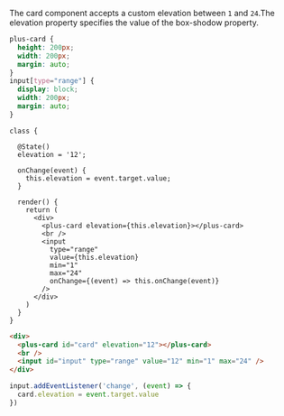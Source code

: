 The card component accepts a custom elevation between `1` and `24`.The elevation property specifies the value of the box-shodow property.

```css [style]
plus-card {
  height: 200px;
  width: 200px;
  margin: auto;
}
input[type="range"] {
  display: block;
  width: 200px;
  margin: auto;
}
```

```tsx [script]
class {

  @State()
  elevation = '12';

  onChange(event) {
    this.elevation = event.target.value;
  }

  render() {
    return (
      <div>
        <plus-card elevation={this.elevation}></plus-card>
        <br />
        <input 
          type="range" 
          value={this.elevation} 
          min="1" 
          max="24" 
          onChange={(event) => this.onChange(event)} 
        />
      </div>
    )
  }
}
```

```html [javascript:template]
<div>
  <plus-card id="card" elevation="12"></plus-card>
  <br />
  <input id="input" type="range" value="12" min="1" max="24" />
</div>
```

```js [javascript:script]
input.addEventListener('change', (event) => {
  card.elevation = event.target.value
})
```